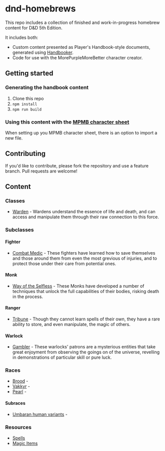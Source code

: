 # dnd-homebrews

This repo includes a collection of finished and work-in-progress homebrew content for D&D 5th Edition.

It includes both:
- Custom content presented as Player's Handbook-style documents, generated using [Handbooker](https://github.com/metamagic-games/handbooker).
- Code for use with the MorePurpleMoreBetter character creator.

## Getting started

### Generating the handbook content

1. Clone this repo
2. `npm install`
3. `npm run build`

### Using this content with the [MPMB character sheet](https://www.google.co.uk/search?hl=en&q=more+purple+more+better+patreon&meta=)

When setting up you MPMB character sheet, there is an option to import a new file.

## Contributing

If you'd like to contribute, please fork the repository and use a feature branch. Pull requests are welcome!

## Content

### Classes

- [Warden](https://github.com/metamagic-games/dnd-homebrews/blob/master/src/Classes/Warden/Warden.pdf) - Wardens understand the essence of life and death, and can access and manipulate them through their raw connection to this force. 

### Subclasses

#### Fighter

- [Combat Medic](https://github.com/metamagic-games/dnd-homebrews/blob/master/src/Subclasses/Fighter/CombatMedic/CombatMedic.pdf) - These fighters have learned how to save themselves and those around them from even the most grevious of injuries, and to protect those under their care from potential ones. 

#### Monk

- [Way of the Selfless](https://github.com/metamagic-games/dnd-homebrews/blob/master/src/Subclasses/Monk/Way%20of%20the%20Selfless/WayOfTheSelfless.md) - These Monks have developed a number of techniques that unlock the full capabilities of their bodies, risking death in the process.

#### Ranger

- [Tribune](https://github.com/metamagic-games/dnd-homebrews/blob/master/src/Subclasses/Ranger/Tribune/Tribune.pdf) - Though they cannot learn spells of their own, they have a rare ability to store, and even manipulate, the magic of others.

#### Warlock

- [Gambler](https://github.com/metamagic-games/dnd-homebrews/blob/master/src/Subclasses/Warlock/Gambler/Gambler.md) - These warlocks' patrons are a mysterious entities that take great enjoyment from observing the goings on of the universe, revelling in demonstrations of particular skill or pure luck. 

### Races

- [Brood](https://github.com/metamagic-games/dnd-homebrews/blob/master/src/Races/Brood/Brood.pdf) - 
- [Vakkyr](https://github.com/metamagic-games/dnd-homebrews/blob/master/src/Races/Vakkyr/Vakkyr.pdf) - 
- [Pearl](https://github.com/metamagic-games/dnd-homebrews/blob/master/src/Races/Pearl/Pearl.pdf) - 

#### Subraces

- [Umbaran human variants](https://github.com/metamagic-games/dnd-homebrews/blob/master/src/Subraces/Human/Umbarans.pdf) - 

### Resources

- [Spells](https://github.com/metamagic-games/dnd-homebrews/blob/master/src/Spells/Spells.pdf)
- [Magic Items](https://github.com/metamagic-games/dnd-homebrews/blob/master/src/Gear/MagicItems.pdf)
